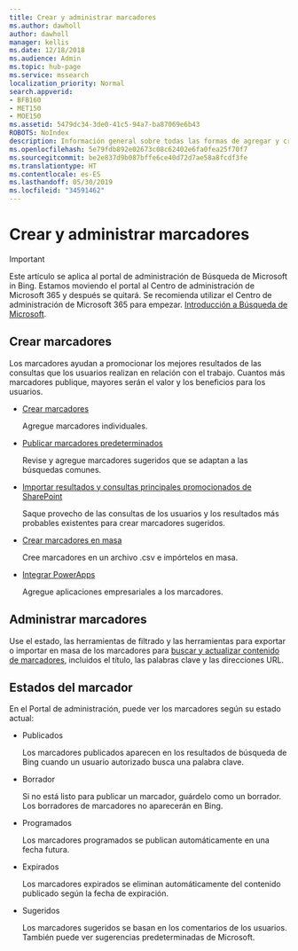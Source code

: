 ```yaml
---
title: Crear y administrar marcadores
ms.author: dawholl
author: dawholl
manager: kellis
ms.date: 12/18/2018
ms.audience: Admin
ms.topic: hub-page
ms.service: mssearch
localization_priority: Normal
search.appverid:
- BFB160
- MET150
- MOE150
ms.assetid: 5479dc34-3de0-41c5-94a7-ba87069e6b43
ROBOTS: NoIndex
description: Información general sobre todas las formas de agregar y crear marcadores para los resultados de trabajo de Búsqueda de Microsoft
ms.openlocfilehash: 5e79fdb892e02673c08c62402e6fa0fea25f70f7
ms.sourcegitcommit: be2e837d9b087bffe6ce40d72d7ae58a8fcdf3fe
ms.translationtype: HT
ms.contentlocale: es-ES
ms.lasthandoff: 05/30/2019
ms.locfileid: "34591462"
---
```

# <a name="create-and-manage-bookmarks"></a>Crear y administrar marcadores

> [!IMPORTANT]
> Este artículo se aplica al portal de administración de Búsqueda de Microsoft in Bing. Estamos moviendo el portal al Centro de administración de Microsoft 365 y después se quitará. Se recomienda utilizar el Centro de administración de Microsoft 365 para empezar. [Introducción a Búsqueda de Microsoft](overview-microsoft-search.md).
    
## <a name="create-bookmarks"></a>Crear marcadores

Los marcadores ayudan a promocionar los mejores resultados de las consultas que los usuarios realizan en relación con el trabajo. Cuantos más marcadores publique, mayores serán el valor y los beneficios para los usuarios.
  
- [Crear marcadores](create-bookmarks.md)
    
    Agregue marcadores individuales.
    
- [Publicar marcadores predeterminados](publish-default-bookmarks.md)
    
    Revise y agregue marcadores sugeridos que se adaptan a las búsquedas comunes.
    
- [Importar resultados y consultas principales promocionados de SharePoint](import-sharepoint-promoted-results-and-top-queries.md)
    
    Saque provecho de las consultas de los usuarios y los resultados más probables existentes para crear marcadores sugeridos.
    
- [Crear marcadores en masa](bulk-create-bookmarks.md)
    
    Cree marcadores en un archivo .csv e impórtelos en masa.
    
- [Integrar PowerApps](integrate-powerapps.md)
    
    Agregue aplicaciones empresariales a los marcadores.
    
## <a name="manage-bookmarks"></a>Administrar marcadores

Use el estado, las herramientas de filtrado y las herramientas para exportar o importar en masa de los marcadores para [buscar y actualizar contenido de marcadores](manage-bookmarks.md), incluidos el título, las palabras clave y las direcciones URL.
  
## <a name="bookmark-status"></a>Estados del marcador

En el Portal de administración, puede ver los marcadores según su estado actual:
  
- Publicados
    
    Los marcadores publicados aparecen en los resultados de búsqueda de Bing cuando un usuario autorizado busca una palabra clave.
    
- Borrador
    
    Si no está listo para publicar un marcador, guárdelo como un borrador. Los borradores de marcadores no aparecerán en Bing.
    
- Programados
    
    Los marcadores programados se publican automáticamente en una fecha futura.
    
- Expirados
    
    Los marcadores expirados se eliminan automáticamente del contenido publicado según la fecha de expiración.
    
- Sugeridos
    
    Los marcadores sugeridos se basan en los comentarios de los usuarios. También puede ver sugerencias predeterminadas de Microsoft.

  

